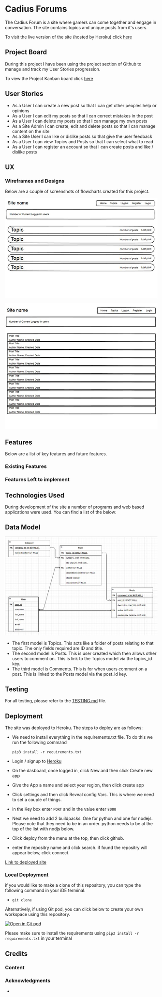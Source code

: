 # Cadius Forums

The Cadius Forum is a site where gamers can come together and engage in conversation. The site contains topics and unique posts from it's users.

To visit the live version of the site (hosted by Heroku) click [here]()

## Project Board

During this project I have been using the project section of Github to manage and track my User Stories progression.

To view the Project Kanban board click [here](https://github.com/robcole-dev/cadius-forum/projects/1)


## User Stories
- As a User I can create a new post so that I can get other peoples help or opinions
- As a User I can edit my posts so that I can correct mistakes in the post
- As a User I can delete my posts so that I can manage my own posts
- As a Site Admin I can create, edit and delete posts so that I can manage content on the site
- As a Site User I can like or dislike posts so that give the user feedback
- As a User I can view Topics and Posts so that I can select what to read
- As a User I can register an account so that I can create posts and like / dislike posts

## UX

### Wireframes and Designs

Below are a couple of screenshots of flowcharts created for this project.

![Main-Screen](documentation/wireframes/main-screen.jpg)

![Topic-View](documentation/wireframes/topic-view.jpg)

## Features 

Below are a list of key features and future features.

### Existing Features


### Features Left to implement


## Technologies Used

During development of the site a number of programs and web based applications were used. You can find a list of the below:



## Data Model

![Models](documentation/readme/models.jpg)

- The first model is Topics. This acts like a folder of posts relating to that topic. The only fields required are ID and title.
- The second model is Posts. This is user created which then allows other users to comment on. This is link to the Topics model via the topics_id key.
- The third model is Comments. This is for when users comment on a post. This is linked to the Posts model via the post_id key.

## Testing

For all testing, please refer to the [TESTING.md](TESTING.md) file.

## Deployment

The site was deployed to Heroku. The steps to deploy are as follows: 
- We need to install everything in the requirements.txt file. To do this we run the following command 
 
    ```pip3 install -r requirements.txt```
- Login / signup to [Heroku](https://id.heroku.com/login)
- On the dasboard, once logged in, click New and then click Create new app
- Give the App a name and select your region, then click create app
- Click settings and then click Reveal config Vars. This is where we need to set a couple of things.
- in the Key box enter `PORT` and in the value enter `8000`
- Next we need to add 2 buildpacks. One for python and one for nodejs. Please note that they need to be in an order. python needs to be at the top of the list with nodjs below.
- Click deploy from the menu at the top, then click github.
- enter the repositry name and click search. if found the repositry will appear below, click connect.

[Link to deployed site]()

### Local Deployment

if you would like to make a clone of this repository, you can type the following command in your iDE terminal:

- `git clone `

Alternatively, if using Git pod, you can click below to create your own workspace using this repository.

[![Open in Git pod](https://gitpod.io/button/open-in-gitpod.svg)]()

Please make sure to install the requirements using ```pip3 install -r requirements.txt``` in your terminal

## Credits 

### Content


### Acknowledgments

- 